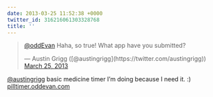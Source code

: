 ```yaml
---
date: 2013-03-25 11:52:38 +0000
twitter_id: 316216061303328768
title: ''
---
```


<blockquote class="twitter-tweet"><p lang="en" dir="ltr"><a href="https://twitter.com/oddEvan?ref_src=twsrc%5Etfw">@oddEvan</a> Haha, so true! What app have you submitted?</p>&mdash; Austin Grigg ([@austingrigg](https://twitter.com/austingrigg)) <a href="https://twitter.com/austingrigg/status/316215805224316928?ref_src=twsrc%5Etfw">March 25, 2013</a></blockquote>
<script async src="https://platform.twitter.com/widgets.js" charset="utf-8"></script>

[@austingrigg](https://twitter.com/austingrigg) basic medicine timer I’m doing because I need it. :) [pilltimer.oddevan.com](http://pilltimer.oddevan.com)

